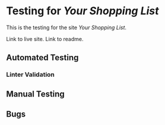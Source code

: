 # Testing for *Your Shopping List*

This is the testing for the site *Your Shopping List*.

Link to live site.
Link to readme.

## Automated Testing
### Linter Validation
## Manual Testing
## Bugs
